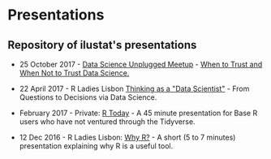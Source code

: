 # Presentations
## Repository of ilustat's presentations

* 25 October 2017 - [Data Science Unplugged Meetup](https://www.meetup.com/Data-Science-Unplugged/) - [When to Trust and When Not to Trust Data Science.](20171025_Data_Science_Trust-4up.pdf)

* 22 April 2017 - R Ladies Lisbon [Thinking as a "Data Scientist"](20170422_Thinking_as_a_Data_Scientist_unbranded.pdf) - From Questions to Decisions via Data Science. 

* February 2017 - Private: [R Today](201702_R_Today/201702_R_Today.pdf) - A 45 minute presentation for Base R users who have not ventured through the Tidyverse.

* 12 Dec 2016 - R Ladies Lisbon: [Why R?](20161213_RLadiesLx_Why_R/Why_R.pdf) - A short (5 to 7 minutes) presentation explaining why R is a useful tool.
 
